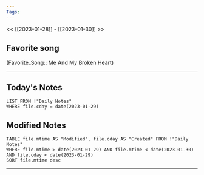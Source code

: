 ```yaml
---
Tags:
---
```

<< [[2023-01-28]] - [[2023-01-30]] >>
## Favorite song
(Favorite_Song:: Me And My Broken Heart)
___
## Today's Notes
```dataview
LIST FROM !"Daily Notes"
WHERE file.cday = date(2023-01-29)
```
## Modified Notes
```dataview
TABLE file.mtime AS "Modified", file.cday AS "Created" FROM !"Daily Notes" 
WHERE file.mtime > date(2023-01-29) AND file.mtime < date(2023-01-30) AND file.cday < date(2023-01-29)
SORT file.mtime desc
```
___

